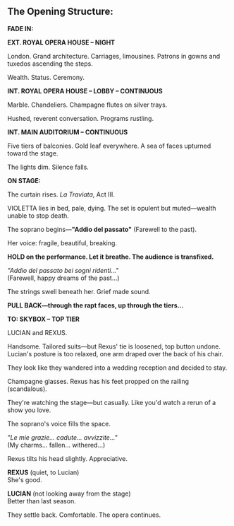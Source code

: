 ## The Opening Structure:

**FADE IN:**

**EXT. ROYAL OPERA HOUSE – NIGHT**

London. Grand architecture. Carriages, limousines. Patrons in gowns and tuxedos ascending the steps.

Wealth. Status. Ceremony.

**INT. ROYAL OPERA HOUSE – LOBBY – CONTINUOUS**

Marble. Chandeliers. Champagne flutes on silver trays.

Hushed, reverent conversation. Programs rustling.

**INT. MAIN AUDITORIUM – CONTINUOUS**

Five tiers of balconies. Gold leaf everywhere. A sea of faces upturned toward the stage.

The lights dim. Silence falls.

**ON STAGE:**

The curtain rises. _La Traviata_, Act III.

VIOLETTA lies in bed, pale, dying. The set is opulent but muted—wealth unable to stop death.

The soprano begins—**"Addio del passato"** (Farewell to the past).

Her voice: fragile, beautiful, breaking.

**HOLD on the performance. Let it breathe. The audience is transfixed.**

_"Addio del passato bei sogni ridenti..."_  
(Farewell, happy dreams of the past...)

The strings swell beneath her. Grief made sound.

**PULL BACK—through the rapt faces, up through the tiers...**

**TO: SKYBOX – TOP TIER**

LUCIAN and REXUS.

Handsome. Tailored suits—but Rexus' tie is loosened, top button undone. Lucian's posture is too relaxed, one arm draped over the back of his chair.

They look like they wandered into a wedding reception and decided to stay.

Champagne glasses. Rexus has his feet propped on the railing (scandalous).

They're watching the stage—but casually. Like you'd watch a rerun of a show you love.

The soprano's voice fills the space.

_"Le mie grazie... cadute... avvizzite..."_  
(My charms... fallen... withered...)

Rexus tilts his head slightly. Appreciative.

**REXUS** (quiet, to Lucian)  
She's good.

**LUCIAN** (not looking away from the stage)  
Better than last season.

They settle back. Comfortable. The opera continues.

